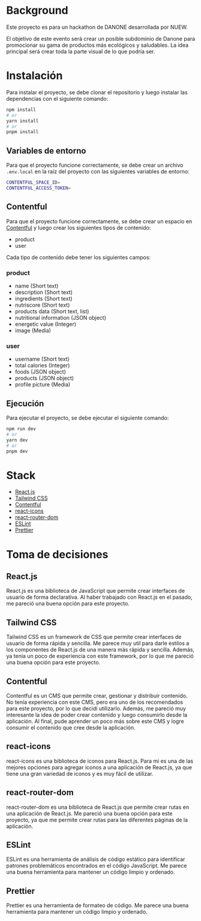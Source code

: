 # Background

Este proyecto es para un hackathon de DANONE desarrollada por NUEW. 

El objetivo de este evento será crear un posible subdominio de Danone para promocionar su gama de
productos más ecológicos y saludables. La idea principal será crear toda la parte visual de lo que
podría ser.

# Instalación

Para instalar el proyecto, se debe clonar el repositorio y luego instalar las dependencias con el siguiente comando:
  ```bash
  npm install
  # or
  yarn install
  # or
  pnpm install
  ```
## Variables de entorno

Para que el proyecto funcione correctamente, se debe crear un archivo `.env.local` en la raíz del proyecto con las siguientes variables de entorno:

  ```bash
  CONTENTFUL_SPACE_ID=
  CONTENTFUL_ACCESS_TOKEN=
  ```

## Contentful

Para que el proyecto funcione correctamente, se debe crear un espacio en [Contentful](https://www.contentful.com/) y luego crear los siguientes tipos de contenido:

- product
- user

Cada tipo de contenido debe tener los siguientes campos:

### product

- name (Short text)
- description (Short text)
- ingredients (Short text)
- nutriscore (Short text)
- products data (Short text, list)
- nutritional information (JSON object)
- energetic value (Integer)
- image (Media)

### user

- username (Short text)
- total calories (Integer)
- foods (JSON object)
- products (JSON object)
- profile picture (Media)

## Ejecución

Para ejecutar el proyecto, se debe ejecutar el siguiente comando:
  ```bash
  npm run dev
  # or
  yarn dev
  # or
  pnpm dev
  ```
# Stack

- [React.js](https://reactjs.org/)
- [Tailwind CSS](https://tailwindcss.com/)
- [Contentful](https://www.contentful.com/)
- [react-icons](https://react-icons.github.io/react-icons/)
- [react-router-dom](https://reactrouter.com/web/guides/quick-start)
- [ESLint](https://eslint.org/)
- [Prettier](https://prettier.io/)

# Toma de decisiones

## React.js

React.js es una biblioteca de JavaScript que permite crear interfaces de usuario de forma declarativa. Al haber trabajado con React.js en el pasado, me pareció una buena opción para este proyecto.

## Tailwind CSS

Tailwind CSS es un framework de CSS que permite crear interfaces de usuario de forma rápida y sencilla. Me parece muy util para darle estilos a los componentes de React.js de una manera más rápida y sencilla. Además, ya tenía un poco de experiencia con este framework, por lo que me pareció una buena opción para este proyecto.

## Contentful

Contentful es un CMS que permite crear, gestionar y distribuir contenido. No tenía experiencia con este CMS, pero era uno de los recomendados para este proyecto, por lo que decidí utilizarlo. Además, me pareció muy interesante la idea de poder crear contenido y luego consumirlo desde la aplicación. Al final, pude aprender un poco más sobre este CMS y logre consumir el contenido que cree desde la aplicación.

## react-icons

react-icons es una biblioteca de iconos para React.js. Para mi es una de las mejores opciones para agregar iconos a una aplicación de React.js, ya que tiene una gran variedad de iconos y es muy fácil de utilizar.

## react-router-dom

react-router-dom es una biblioteca de React.js que permite crear rutas en una aplicación de React.js. Me pareció una buena opción para este proyecto, ya que me permite crear rutas para las diferentes páginas de la aplicación.

## ESLint

ESLint es una herramienta de análisis de código estático para identificar patrones problemáticos encontrados en el código JavaScript. Me parece una buena herramienta para mantener un código limpio y ordenado.

## Prettier

Prettier es una herramienta de formateo de código. Me parece una buena herramienta para mantener un código limpio y ordenado.